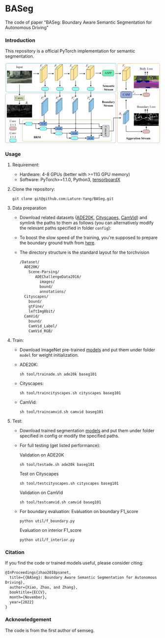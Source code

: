 # BASeg
The code of paper "BASeg: Boundary Aware Semantic Segmentation for Autonomous Driving"

### Introduction
This repository is a official PyTorch implementation for semantic segmentation. 

<img src="./figure/image.jpg" width="900"/>

### Usage
1. Requirement:
   - Hardware: 4-8 GPUs (better with >=11G GPU memory)
   - Software: PyTorch>=1.1.0, Python3, [tensorboardX](https://github.com/lanpa/tensorboardX)

2. Clone the repository:
   ```shell
   git clone git@github.com:Lature-Yang/BASeg.git
   ```

3. Data preparation
   - Download related datasets ([ADE20K](http://groups.csail.mit.edu/vision/datasets/ADE20K/), [Cityscapes](https://www.cityscapes-dataset.com/), [CamVid](https://github.com/lih627/CamVid)) and symlink the paths to them as follows (you can alternatively modify the relevant paths specified in folder `config`):

   - To boost the slow speed of the training, you're supposed to prepare the boundary ground truth from [here](https://drive.google.com/drive/folders/1wihXt4chb8Tq5lvPCtT1HXkDqWcyCyoc?usp=sharing).

   - The directory structure is the standard layout for the torchvision
     ```
     /Dataset/
       ADE20K/
         Scene-Parsing/
            ADEChallengeData2016/
              images/
              bound/
              annotations/
       Cityscapes/
         bound/
         gtFine/
         leftImg8bit/
       CamVid/
         bound/
         CamVid_Label/
         CamVid_RGB/
     ```

4. Train:
   - Download ImageNet pre-trained [models](https://drive.google.com/open?id=15wx9vOM0euyizq-M1uINgN0_wjVRf9J3) and put them under folder `model` for weight initialization. 
   
   - ADE20K:
     ```shell
     sh tool/trainade.sh ade20k baseg101
     ```
   - Cityscapes:
     ```shell
     sh tool/traincityscapes.sh cityscapes baseg101
     ```
   - CamVid:
     ```shell
     sh tool/traincamvid.sh camvid baseg101
     ```

5. Test:
   - Download trained segmentation [models](https://drive.google.com/drive/folders/1u63PwLEDbvURM_THT99X6UNuQPSP0I3h?usp=sharing) and put them under folder specified in config or modify the specified paths.

   - For full testing (get listed performance):
   
     Validation on ADE20K
      ```shell
      sh tool/testade.sh ade20k baseg101
      ```
     Test on Cityscapes
      ```shell
      sh tool/testcityscapes.sh cityscapes baseg101
      ```
     Validation on CamVid
      ```shell
      sh tool/testcamvid.sh camvid baseg101
      ```

   - For boundary evaluation:
     Evaluation on boundary F1_score
      ```shell
      python util/f_boundary.py
      ```
     Evaluation on interior F1_score
      ```shell
      python util/f_interior.py
      ```

### Citation
If you find the code or trained models useful, please consider citing:
```
@InProceedings{zhao2018psanet,
  title={{BASeg}: Boundary Aware Semantic Segmentation for Autonomous Driving},
  author={Xiao, Zhao, and Zhang},
  booktitle={ECCV},
  month={November},
  year={2022}
}
```

### Acknowledgement
The code is from the first author of semseg.
